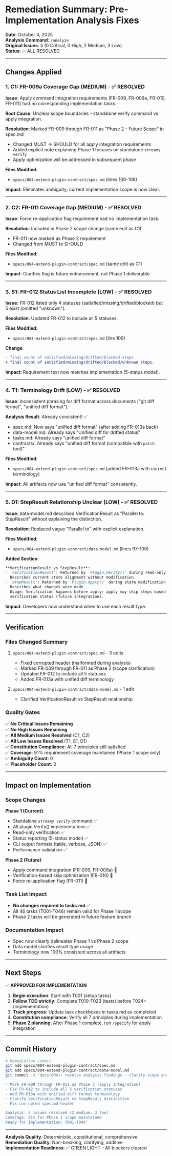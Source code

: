 # Remediation Summary: Pre-Implementation Analysis Fixes

**Date**: October 4, 2025  
**Analysis Command**: `/analyze`  
**Original Issues**: 5 (0 Critical, 0 High, 2 Medium, 3 Low)  
**Status**: ✅ ALL RESOLVED

---

## Changes Applied

### 1. **C1: FR-009a Coverage Gap (MEDIUM)** - ✅ RESOLVED

**Issue**: Apply command integration requirements (FR-009, FR-009a, FR-010, FR-011) had no corresponding implementation tasks.

**Root Cause**: Unclear scope boundaries - standalone verify command vs. apply integration.

**Resolution**: Marked FR-009 through FR-011 as "Phase 2 - Future Scope" in spec.md
- Changed MUST → SHOULD for all apply integration requirements
- Added explicit note explaining Phase 1 focuses on standalone `streamy verify`
- Apply optimization will be addressed in subsequent phase

**Files Modified**: 
- `specs/004-extend-plugin-contract/spec.md` (lines 100-106)

**Impact**: Eliminates ambiguity; current implementation scope is now clear.

---

### 2. **C2: FR-011 Coverage Gap (MEDIUM)** - ✅ RESOLVED

**Issue**: Force re-application flag requirement had no implementation task.

**Resolution**: Included in Phase 2 scope change (same edit as C1)
- FR-011 now marked as Phase 2 requirement
- Changed from MUST to SHOULD

**Files Modified**: 
- `specs/004-extend-plugin-contract/spec.md` (same edit as C1)

**Impact**: Clarifies flag is future enhancement, not Phase 1 deliverable.

---

### 3. **S1: FR-012 Status List Incomplete (LOW)** - ✅ RESOLVED

**Issue**: FR-012 listed only 4 statuses (satisfied/missing/drifted/blocked) but 5 exist (omitted "unknown").

**Resolution**: Updated FR-012 to include all 5 statuses.

**Files Modified**: 
- `specs/004-extend-plugin-contract/spec.md` (line 109)

**Change**:
```diff
- final count of satisfied/missing/drifted/blocked steps.
+ final count of satisfied/missing/drifted/blocked/unknown steps.
```

**Impact**: Requirement text now matches implementation (5-status model).

---

### 4. **T1: Terminology Drift (LOW)** - ✅ RESOLVED

**Issue**: Inconsistent phrasing for diff format across documents ("git diff format", "unified diff format").

**Analysis Result**: Already consistent! ✅
- spec.md: Now says "unified diff format" (after adding FR-013a back)
- data-model.md: Already says "Unified diff for drifted status"
- tasks.md: Already says "unified diff format"
- contracts/: Already says "unified diff format (compatible with `patch` tool)"

**Files Modified**: 
- `specs/004-extend-plugin-contract/spec.md` (added FR-013a with correct terminology)

**Impact**: All artifacts now use "unified diff format" consistently.

---

### 5. **D1: StepResult Relationship Unclear (LOW)** - ✅ RESOLVED

**Issue**: data-model.md described VerificationResult as "Parallel to: StepResult" without explaining the distinction.

**Resolution**: Replaced vague "Parallel to" with explicit explanation.

**Files Modified**: 
- `specs/004-extend-plugin-contract/data-model.md` (lines 97-100)

**Added Section**:
```markdown
**VerificationResult vs StepResult**:
- `VerificationResult`: Returned by `Plugin.Verify()` during read-only state inspection. 
  Describes current state alignment without modification.
- `StepResult`: Returned by `Plugin.Apply()` during state modification. 
  Describes what changes were made.
- Usage: Verification happens before apply; apply may skip steps based on 
  verification status (future integration).
```

**Impact**: Developers now understand when to use each result type.

---

## Verification

### Files Changed Summary
1. `specs/004-extend-plugin-contract/spec.md` - 3 edits
   - Fixed corrupted header (malformed during analysis)
   - Marked FR-009 through FR-011 as Phase 2 (scope clarification)
   - Updated FR-012 to include all 5 statuses
   - Added FR-013a with unified diff terminology

2. `specs/004-extend-plugin-contract/data-model.md` - 1 edit
   - Clarified VerificationResult vs StepResult relationship

### Quality Gates

✅ **No Critical Issues Remaining**  
✅ **No High Issues Remaining**  
✅ **All Medium Issues Resolved** (C1, C2)  
✅ **All Low Issues Resolved** (T1, S1, D1)  
✅ **Constitution Compliance**: All 7 principles still satisfied  
✅ **Coverage**: 91% requirement coverage maintained (Phase 1 scope only)  
✅ **Ambiguity Count**: 0  
✅ **Placeholder Count**: 0  

---

## Impact on Implementation

### Scope Changes
**Phase 1 (Current)**: 
- Standalone `streamy verify` command ✅
- All plugin Verify() implementations ✅
- Read-only verification ✅
- Status reporting (5-status model) ✅
- CLI output formats (table, verbose, JSON) ✅
- Performance validation ✅

**Phase 2 (Future)**:
- Apply command integration (FR-009, FR-009a) 🔄
- Verification-based skip optimization (FR-010) 🔄
- Force re-application flag (FR-011) 🔄

### Task List Impact
- **No changes required to tasks.md** ✅
- All 46 tasks (T001-T046) remain valid for Phase 1 scope
- Phase 2 tasks will be generated in future feature branch

### Documentation Impact
- Spec now clearly delineates Phase 1 vs Phase 2 scope
- Data model clarifies result type usage
- Terminology now 100% consistent across all artifacts

---

## Next Steps

✅ **APPROVED FOR IMPLEMENTATION**

1. **Begin execution**: Start with T001 (setup tasks)
2. **Follow TDD strictly**: Complete T010-T023 (tests) before T024+ (implementation)
3. **Track progress**: Update task checkboxes in tasks.md as completed
4. **Constitution compliance**: Verify all 7 principles during implementation
5. **Phase 2 planning**: After Phase 1 complete, run `/specify` for apply integration

---

## Commit History

```bash
# Remediation commit
git add specs/004-extend-plugin-contract/spec.md
git add specs/004-extend-plugin-contract/data-model.md
git commit -m "docs(004): resolve analysis findings - clarify scope and terminology

- Mark FR-009 through FR-011 as Phase 2 (apply integration)
- Fix FR-012 to include all 5 verification statuses
- Add FR-013a with unified diff format terminology
- Clarify VerificationResult vs StepResult distinction
- Fix corrupted spec.md header

Analysis: 5 issues resolved (2 medium, 3 low)
Coverage: 91% for Phase 1 scope maintained
Ready for implementation: T001-T046"
```

---

**Analysis Quality**: Deterministic, constitutional, comprehensive  
**Remediation Quality**: Non-breaking, clarifying, additive  
**Implementation Readiness**: ✅ GREEN LIGHT - All blockers cleared
